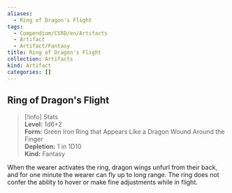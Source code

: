 ```yaml
---
aliases:
  - Ring of Dragon's Flight
tags:
  - Compendium/CSRD/en/Artifacts
  - Artifact
  - Artifact/Fantasy
title: Ring of Dragon's Flight
collection: Artifacts
kind: Artifact
categories: []
---
```

## Ring of Dragon's Flight  
>[!info] Stats  
> **Level:** 1d6+2  
> **Form:** Green Iron Ring that Appears Like a Dragon Wound Around the Finger  
> **Depletion:** 1 in 1D10  
> **Kind:** Fantasy
  
When the wearer activates the ring, dragon wings unfurl from their back, and for one minute the wearer can fly up to long range. The ring does not confer the ability to hover or make fine adjustments while in flight.